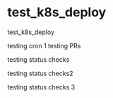 # test_k8s_deploy
test_k8s_deploy

testing cron 1
testing PRs

testing status checks

testing status checks2


testing status checks 3
